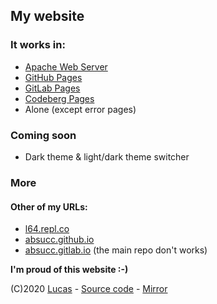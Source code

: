 ## My website

### It works in:
- [Apache Web Server](https://httpd.apache.org)
- [GitHub Pages](https://pages.github.com)
- [GitLab Pages](https://about.gitlab.com/stages-devops-lifecycle/pages)
- [Codeberg Pages](https://docs.codeberg.org/codeberg-pages)
- Alone (except error pages)

### Coming soon
- Dark theme & light/dark theme switcher

### More
#### Other of my URLs:
- [l64.repl.co](https://l64.repl.co)
- [absucc.github.io](https://absucc.github.io)
- [absucc.gitlab.io](https://absucc.gitlab.io) (the main repo don't works)

**I'm proud of this website :-)**

(C)2020 [Lucas](https://lucas.codeberg.page) - [Source code](https://codeberg.org/lucas/pages) - [Mirror](https://git.neko.bar/lucas/website)